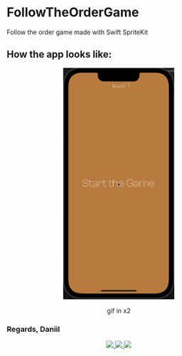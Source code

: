 # FollowTheOrderGame
Follow the order game made with Swift SpriteKit

## How the app looks like:
<div align="center">
<img src="https://github.com/ArtemenkoDany/FollowTheOrderGame/blob/main/gif/ezgif-2-459b77fb1c.gif" width="250" height="520"/>
<p>gif in x2</p>
</div>

### Regards, Daniil

<div align="center">
 <a href="https://www.instagram.com/danyderudenko/">
        <img src="https://github.com/ultralytics/yolov5/releases/download/v1.0/logo-social-instagram.png" width="3%"/>
    </a>
 
 <a href="https://github.com/ArtemenkoDany">
        <img src="https://github.com/ultralytics/yolov5/releases/download/v1.0/logo-social-github.png" width="3%"/>
    </a>
 
 <a href="https://www.facebook.com/dany.kreet/">
        <img src="https://github.com/ultralytics/yolov5/releases/download/v1.0/logo-social-facebook.png" width="3%"/>
    </a>
</div>
